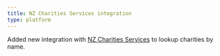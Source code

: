 ```yaml
---
title: NZ Charities Services integration
type: platform
---
```


Added new integration with [NZ Charities Services](https://www.charities.govt.nz/) to lookup charities by name.
